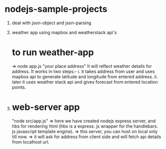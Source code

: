 # nodejs-sample-projects

1.  deal with json-object and json-parsing
2.  weather app using mapbox and weatherstack api's

    # to run weather-app

    => node app.js "your place address"
    It will reflect weather details for address. It works in two steps:-
    i. it takes address from user and uses mapbox api to generate latitude and longitude from entered address.
    ii. later it uses weather stack api and gives forecast from entered location points.

3.  # web-server app
    "node src/app.js"
    => here we have created nodejs express server, and hbs for rendering html (hbs is a express. js wrapper for the handlebars. js javascript template engine).
    => this server, you can host on local only till now.
    => it will ask for address from client side and will fetch api details from localhost url.
